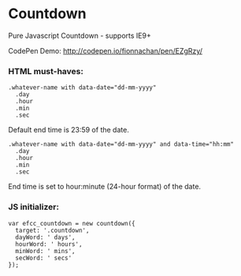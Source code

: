 # Countdown
Pure Javascript Countdown - supports IE9+

CodePen Demo: http://codepen.io/fionnachan/pen/EZgRzy/

### HTML must-haves:

```
.whatever-name with data-date="dd-mm-yyyy"
  .day
  .hour
  .min
  .sec
```
Default end time is 23:59 of the date.
```
.whatever-name with data-date="dd-mm-yyyy" and data-time="hh:mm"
  .day
  .hour
  .min
  .sec
```
End time is set to hour:minute (24-hour format) of the date.

### JS initializer:

```
var efcc_countdown = new countdown({
  target: '.countdown',
  dayWord: ' days',
  hourWord: ' hours',
  minWord: ' mins',
  secWord: ' secs'
});
```
